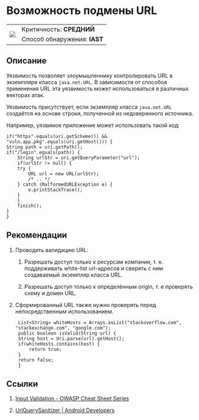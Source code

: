 # Возможность подмены URL

<table class='noborder'>
    <colgroup>
      <col/>
      <col/>
    </colgroup>
    <tbody>
      <tr>
        <td rowspan="2"><img src="../../../img/defekt_srednij.png"/></td>
        <td>Критичность:<strong> СРЕДНИЙ</strong></td>
      </tr>
      <tr>
        <td>Способ обнаружения:<strong> IAST</strong></td>
      </tr>
    </tbody>
</table>

## Описание

Уязвимость позволяет злоумышленнику контролировать URL в экземпляре класса `java.net.URL`. В зависимости от способов применения URL эта уязвимость может использоваться в различных векторах атак.

Уязвимость присутствует, если экземпляр класса `java.net.URL` создаётся на основе строки, полученной из недоверенного источника.

Например, уязвимое приложение может использовать такой код:


    if("https".equals(uri.getScheme()) && "vuln.app.pkg".equals(uri.getHost())) {
    String path = uri.getPath();
    if("/login".equals(path)) {
        String urlStr = uri.getQueryParameter("url");
        if(urlStr != null) {
        try {
            URL url = new URL(urlStr);
            /* .. */
        } catch (MalformedURLException e) {
            e.printStackTrace();
        }
        }
        finish();
    }
    }

## Рекомендации

1. Проводить валидацию URL:

    1. Разрешать доступ только к ресурсам компании, т. е. поддерживать white-list url-адресов и сверять с ним создаваемый экземпляр класса URL.

    2. Разрешать доступ только к определённым origin, т. е проверять схему и домен URL.

2. Сформированный URL также нужно проверять перед непосредственным использованием.

        List<String> whiteHosts = Arrays.asList("stackoverflow.com",  "stackexchange.com", "google.com");
        public boolean isValid(String url) {
        String host = Uri.parse(url).getHost();
        if(whiteHosts.contains(host) {
            return true;
        }
        return false;
        }

## Ссылки

1. [Input Validation - OWASP Cheat Sheet Series](https://cheatsheetseries.owasp.org/cheatsheets/Input_Validation_Cheat_Sheet.html) 

2. [UrlQuerySanitizer  |  Android Developers](https://developer.android.com/reference/android/net/UrlQuerySanitizer) 